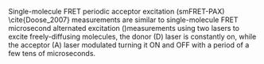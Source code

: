 Single-molecule FRET periodic acceptor excitation (smFRET-PAX) \cite{Doose_2007} measurements are similar to single-molecule FRET microsecond alternated excitation ()measurements using two lasers to excite freely-diffusing molecules, the
donor (D) laser is constantly on, while the acceptor (A) laser modulated
turning it ON and OFF with a period of a few tens of microseconds.
